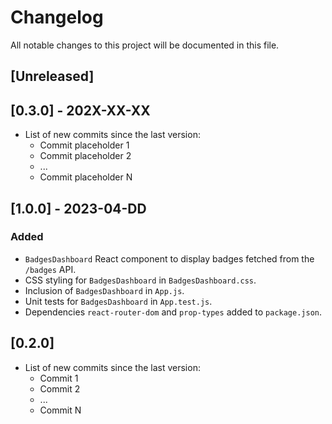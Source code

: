 # Changelog

All notable changes to this project will be documented in this file.

## [Unreleased]

## [0.3.0] - 202X-XX-XX
- List of new commits since the last version:
  - Commit placeholder 1
  - Commit placeholder 2
  - ...
  - Commit placeholder N

## [1.0.0] - 2023-04-DD
### Added
- `BadgesDashboard` React component to display badges fetched from the `/badges` API.
- CSS styling for `BadgesDashboard` in `BadgesDashboard.css`.
- Inclusion of `BadgesDashboard` in `App.js`.
- Unit tests for `BadgesDashboard` in `App.test.js`.
- Dependencies `react-router-dom` and `prop-types` added to `package.json`.

## [0.2.0]

- List of new commits since the last version:
  - Commit 1
  - Commit 2
  - ... 
  - Commit N
